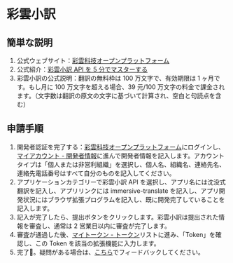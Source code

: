 # 彩雲小訳

## 簡単な説明

1. 公式ウェブサイト：[彩雲科技オープンプラットフォーム](https://dashboard.caiyunapp.com/)
2. 公式紹介：[彩雲小訳 API を 5 分でマスターする](https://docs.caiyunapp.com/blog/2018/09/03/lingocloud-api/)
3. 彩雲小訳の公式説明：翻訳の無料枠は 100 万文字で、有効期限は 1 ヶ月です。もし月に 100 万文字を超える場合、39 元/100 万文字の料金で課金されます。（文字数は翻訳の原文の文字に基づいて計算され、空白と句読点を含む）

## 申請手順

1. 開発者認証を完了する：[彩雲科技オープンプラットフォーム](https://dashboard.caiyunapp.com/)にログインし、[マイアカウント - 開発者情報](https://dashboard.caiyunapp.com/user/user/info/)に進んで開発者情報を記入します。アカウントタイプは「個人または非営利組織」を選択し、個人名、組織名、連絡先名、連絡先電話番号はすべて自分のものを記入してください。
2. アプリケーションカテゴリーで彩雲小訳 API を選択し、アプリ名には沈没式翻訳を記入し、アプリリンクには immersive-translate を記入し、アプリ開発状況にはブラウザ拡張プログラムを記入し、既に開発完了していることを記入します。
3. 記入が完了したら、提出ボタンをクリックします。彩雲小訳は提出された情報を審査し、通常は 2 営業日以内に審査が完了します。
4. 審査が通過した後、[マイトークン - トークン](https://dashboard.caiyunapp.com/v1/token/)リストに進み、「Token」を確認し、この Token を該当の拡張機能に入力します。
5. 完了🎉。疑問がある場合は、[こちら](https://github.com/immersive-translate/immersive-translate/issues/137)でフィードバックしてください。
